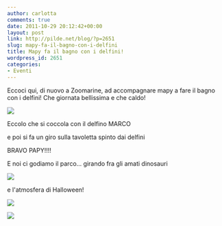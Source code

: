 ```yaml
---
author: carlotta
comments: true
date: 2011-10-29 20:12:42+00:00
layout: post
link: http://pilde.net/blog/?p=2651
slug: mapy-fa-il-bagno-con-i-delfini
title: Mapy fa il bagno con i delfini!
wordpress_id: 2651
categories:
- Eventi
---
```


Eccoci qui, di nuovo a Zoomarine, ad accompagnare mapy a fare il bagno con i delfini! Che giornata bellissima e che caldo!

![]({{baseurl}}/uploads/2011/11/zoomarine_delfini.jpg)




Eccolo che si coccola con il delfino MARCO



e poi si fa un giro sulla tavoletta spinto dai delfini



BRAVO PAPY!!!!

E noi ci godiamo il parco... girando fra gli amati dinosauri

![]({{baseurl}}/uploads/2011/11/zoomarine_dino.jpg)




e l'atmosfera di Halloween!

![]({{baseurl}}/uploads/2011/11/bimbe1.jpg)




![]({{baseurl}}/uploads/2011/11/zoomarine_fantasmi.jpg)



